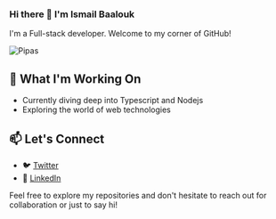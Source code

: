 ### Hi there 👋 I'm Ismail Baalouk

I'm a Full-stack developer. Welcome to my corner of GitHub!

![Pipas](https://media.licdn.com/dms/image/D4E16AQHEioho-a82gw/profile-displaybackgroundimage-shrink_350_1400/0/1701276729004?e=1720051200&v=beta&t=8yD-NuUq1wVujQlD3dIZhTYufo6zcGMF8QQBBEpS3ZE)

## 🔭 What I'm Working On

- Currently diving deep into Typescript and Nodejs
- Exploring the world of web technologies

## 📫 Let's Connect

- 🐦 [Twitter](https://twitter.com/pipasdev)
- 💼 [LinkedIn](https://www.linkedin.com/in/ismail-baalouk)

Feel free to explore my repositories and don't hesitate to reach out for collaboration or just to say hi!
